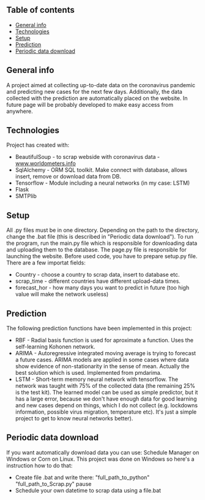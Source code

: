 ## Table of contents
* [General info](#general-info)
* [Technologies](#technologies)
* [Setup](#setup)
* [Prediction](#prediction)
* [Periodic data download](#periodic-data-download)


## General info
A project aimed at collecting up-to-date data on the coronavirus pandemic and
predicting new cases for the next few days. Additionally, the data collected
with the prediction are automatically placed on the website. In future page 
will be probably developed to make easy access from anywhere.


## Technologies
Project has created with:
* BeautifulSoup - to scrap webside with coronavirus data - www.worldometers.info
* SqlAlchemy - ORM SQL toolkit. Make connect with database, allows insert, remove or
download data from DB.
* Tensorflow - Module including a neural networks (in my case: LSTM)
* Flask
* SMTPlib


## Setup
All .py files must be in one directory. Depending on the path to the directory,
change the .bat file (this is described in "Periodic data download").
To run the program, run the main.py file which is responsible for downloading
data and uploading them to the database. The page.py file is responsible for
launching the website. Before used code, you have to prepare setup.py file. There
are a few importat fields: 
- Country - choose a country to scrap data, insert to 
database etc. 
- scrap_time - different countries have different upload-data times.
- forecast_hor - how many days you want to predict in future (too high value will
make the network useless)


## Prediction
The following prediction functions have been implemented in this project: 
* RBF - Radial basis function is used for aproximate a function. Uses the self-learning
Kohonen network. 
* ARIMA - Autoregressive integrated moving average is trying to forecast a future cases. 
ARIMA models are applied in some cases where data show evidence of non-stationarity in 
the sense of mean. Actually the best solution which is used. Implemented from pmdarima.
* LSTM - Short-term memory neural network with tensorflow. The network was taught with
75% of the collected data (the remaining 25% is the test kit). The learned model can be
used as simple predictor, but it has a large error, because we don't have enough data 
for good learning and new cases depend on things, which I do not collect (e.g. lockdowns
information, possible virus migration, temperature etc). It's just a simple project to 
get to know neural networks better).


## Periodic data download
If you want automatically download data you can use: Schedule Manager on Windows
or Corn on Linux. This project was done on Windows so here's a instruction how
to do that:
* Create file .bat and write there:
"full_path_to_python" "full_path_to_Scrap.py"
pause
* Schedule your own datetime to scrap data using a file.bat

